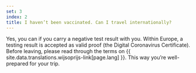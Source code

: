 ```yaml
---
set: 3
index: 2
title: I haven’t been vaccinated. Can I travel internationally?
---
```

Yes, you can if you carry a negative test result with you. Within Europe, a testing result is accepted as valid proof (the Digital Coronavirus Certificate). Before leaving, please read through the terms on  {{ site.data.translations.wijsoprijs-link[page.lang] }}. This way you’re well-prepared for your trip. 
